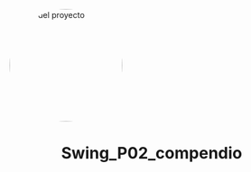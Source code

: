 <p align="center">
  <div style="width: 200px; height: 200px; overflow: hidden; border-radius: 50%;">
  <img width="200" height="200" src="https://github.com/Irishongki/GitHub_MarkDown_Practica01/assets/48756218/58dec1af-3d86-4464-b796-f75c48576c14" alt="logo del proyecto">
  </div>
</p>
<h1 align="center"> Swing_P02_compendio </h1>
